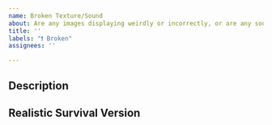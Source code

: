 ```yaml
---
name: Broken Texture/Sound
about: Are any images displaying weirdly or incorrectly, or are any sound files not playing correctly? Let us know!
title: ''
labels: "❗ Broken"
assignees: ''

---
```


## Description
<!-- Explain what you think should be added to the Resource Pack to solve the issue -->

## Realistic Survival Version
<!-- What Version of Realistic Survival are you using? -->
